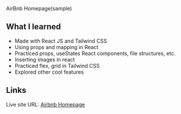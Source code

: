 AirBnb Homepage(sample)


<h2>What I learned</h2>
<ul>
    <li>Made with React JS and Tailwind CSS</li>
    <li>Using props and mapping in React</li>
    <li>Practiced props, useStates React components, file structures, etc.</li>
    <li>Inserting images in react</li>
    <li>Practiced flex, grid in Tailwind CSS</li>
    <li>Explored other cool features</li>
</ul>

<h2>Links</h2>
Live site URL: <a href='https://air-bnb-xi.vercel.app/'>Airbnb Homepage</a>